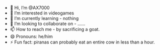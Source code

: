 - 👋 Hi, I’m @AX7000
- 👀 I’m interested in videogames
- 🌱 I’m currently learning - nothing
- 💞️ I’m looking to collaborate on - ......
- 📫 How to reach me - by sacrificing a goat.
- 😄 Pronouns: he/him
- ⚡ Fun fact: piranas can probably eat an entire cow in less than a hour.

<!---
AX7000/AX7000 is a ✨ special ✨ repository because its `README.md` (this file) appears on your GitHub profile.
You can click the Preview link to take a look at your changes.
--->
